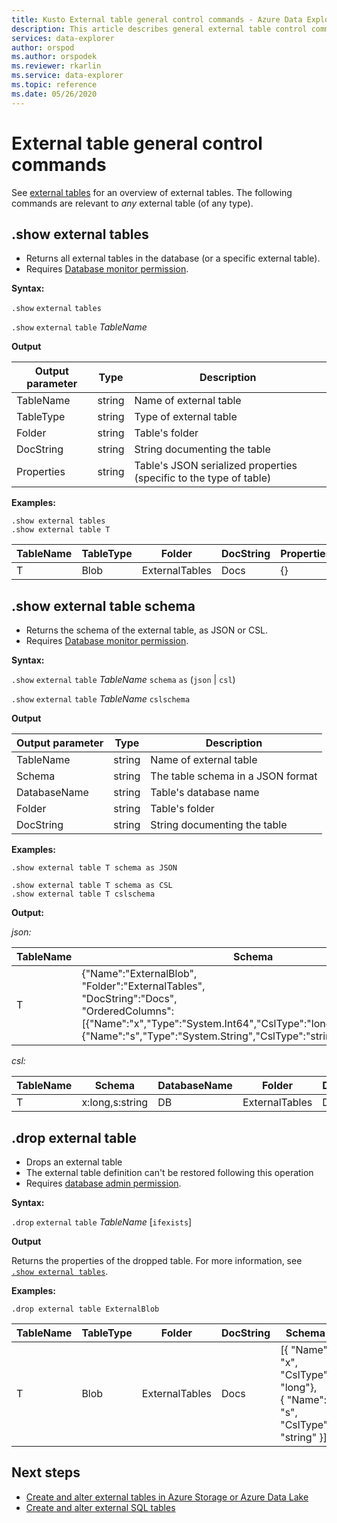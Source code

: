 ```yaml
---
title: Kusto External table general control commands - Azure Data Explorer
description: This article describes general external table control commands 
services: data-explorer
author: orspod
ms.author: orspodek
ms.reviewer: rkarlin
ms.service: data-explorer
ms.topic: reference
ms.date: 05/26/2020
---
```

# External table general control commands

See [external tables](../query/schema-entities/externaltables.md) for an overview of external tables. 
The following commands are relevant to _any_ external table (of any type).

## .show external tables

* Returns all external tables in the database (or a specific external table).
* Requires [Database monitor permission](../management/access-control/role-based-authorization.md).

**Syntax:** 

`.show` `external` `tables`

`.show` `external` `table` *TableName*

**Output**

| Output parameter | Type   | Description                                                         |
|------------------|--------|---------------------------------------------------------------------|
| TableName        | string | Name of external table                                             |
| TableType        | string | Type of external table                                              |
| Folder           | string | Table's folder                                                     |
| DocString        | string | String documenting the table                                       |
| Properties       | string | Table's JSON serialized properties (specific to the type of table) |


**Examples:**

```kusto
.show external tables
.show external table T
```

| TableName | TableType | Folder         | DocString | Properties |
|-----------|-----------|----------------|-----------|------------|
| T         | Blob      | ExternalTables | Docs      | {}         |


## .show external table schema

* Returns the schema of the external table, as JSON or CSL. 
* Requires [Database monitor permission](../management/access-control/role-based-authorization.md).

**Syntax:** 

`.show` `external` `table` *TableName* `schema` `as` (`json` | `csl`)

`.show` `external` `table` *TableName* `cslschema`

**Output**

| Output parameter | Type   | Description                        |
|------------------|--------|------------------------------------|
| TableName        | string | Name of external table            |
| Schema           | string | The table schema in a JSON format |
| DatabaseName     | string | Table's database name             |
| Folder           | string | Table's folder                    |
| DocString        | string | String documenting the table      |

**Examples:**

```kusto
.show external table T schema as JSON
```

```kusto
.show external table T schema as CSL
.show external table T cslschema
```

**Output:**

*json:*

| TableName | Schema    | DatabaseName | Folder         | DocString |
|-----------|----------------------------------|--------------|----------------|-----------|
| T         | {"Name":"ExternalBlob",<br>"Folder":"ExternalTables",<br>"DocString":"Docs",<br>"OrderedColumns":[{"Name":"x","Type":"System.Int64","CslType":"long","DocString":""},{"Name":"s","Type":"System.String","CslType":"string","DocString":""}]} | DB           | ExternalTables | Docs      |


*csl:*

| TableName | Schema          | DatabaseName | Folder         | DocString |
|-----------|-----------------|--------------|----------------|-----------|
| T         | x:long,s:string | DB           | ExternalTables | Docs      |

## .drop external table

* Drops an external table 
* The external table definition can't be restored following this operation
* Requires [database admin permission](../management/access-control/role-based-authorization.md).

**Syntax:**  

`.drop` `external` `table` *TableName* [`ifexists`]

**Output**

Returns the properties of the dropped table. For more information, see [`.show external tables`](#show-external-tables).

**Examples:**

```kusto
.drop external table ExternalBlob
```

| TableName | TableType | Folder         | DocString | Schema       | Properties |
|-----------|-----------|----------------|-----------|-----------------------------------------------------|------------|
| T         | Blob      | ExternalTables | Docs      | [{ "Name": "x",  "CslType": "long"},<br> { "Name": "s",  "CslType": "string" }] | {}         |

## Next steps

* [Create and alter external tables in Azure Storage or Azure Data Lake](external-tables-azurestorage-azuredatalake.md)
* [Create and alter external SQL tables](external-sql-tables.md)

